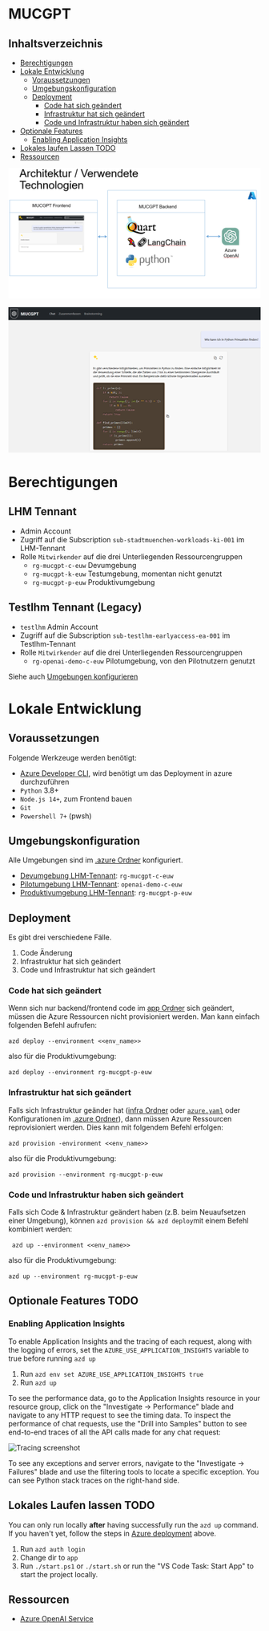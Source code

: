 # MUCGPT

## Inhaltsverzeichnis

- [Berechtigungen](#berechtigungen)
- [Lokale Entwicklung](#lokale-entwicklung)
  - [Voraussetzungen](#voraussetzungen)
  - [Umgebungskonfiguration](#umgebungskonfiguration)
  - [Deployment](#deployment)
    - [Code hat sich geändert](#code-hat-sich-geändert)
    - [Infrastruktur hat sich geändert](#infrastruktur-hat-sich-geändert)
    - [Code und Infrastruktur haben sich geändert](#code-und-infrastruktur-haben-sich-geändert)
- [Optionale Features](#optionale-features-todo)
  - [Enabling Application Insights](#enabling-application-insights)
- [Lokales laufen Lassen TODO](#lokales-laufen-lassen-todo)
- [Ressourcen](#ressourcen)





![Architecture](docs/appcomponents.png)

![Chat](docs/chatscreen.png)

# Berechtigungen

## LHM Tennant
- Admin Account
- Zugriff auf die Subscription `sub-stadtmuenchen-workloads-ki-001` im LHM-Tennant
- Rolle `Mitwirkender` auf die drei Unterliegenden Ressourcengruppen
  - `rg-mucgpt-c-euw` Devumgebung
  - `rg-mucgpt-k-euw` Testumgebung, momentan nicht genutzt
  - `rg-mucgpt-p-euw` Produktivumgebung
## Testlhm Tennant (Legacy)
- `testlhm` Admin Account
- Zugriff auf die Subscription `sub-testlhm-earlyaccess-ea-001` im Testlhm-Tennant
- Rolle `Mitwirkender` auf die drei Unterliegenden Ressourcengruppen
  - `rg-openai-demo-c-euw` Pilotumgebung, von den Pilotnutzern genutzt

Siehe auch [Umgebungen konfigurieren](#umgebungskonfiguration)

# Lokale Entwicklung

## Voraussetzungen

Folgende Werkzeuge werden benötigt:

* [Azure Developer CLI](https://aka.ms/azure-dev/install), wird benötigt um das Deployment in azure durchzuführen
* `Python` 3.8+
* `Node.js 14+`, zum Frontend bauen
* `Git`
* `Powershell 7+` (pwsh)

## Umgebungskonfiguration  
Alle Umgebungen sind im [.azure Ordner](.azure/) konfiguriert.
- [Devumgebung LHM-Tennant](.azure/rg-mucgpt-c-euw/): `rg-mucgpt-c-euw`
- [Pilotumgebung LHM-Tennant](.azure/openai-demo-c-euw/): `openai-demo-c-euw`
- [Produktivumgebung LHM-Tennant](.azure/rg-mucgpt-p-euw/): `rg-mucgpt-p-euw`
## Deployment
Es gibt drei verschiedene Fälle.
1. Code Änderung
2. Infrastruktur hat sich geändert
3. Code und Infrastruktur hat sich geändert

### Code hat sich geändert

Wenn sich nur backend/frontend code im [app Ordner](/app/)  sich geändert, müssen die Azure Ressourcen nicht provisioniert werden. Man kann einfach folgenden Befehl aufrufen:

```azd deploy --environment <<env_name>>```

also für die Produktivumgebung:


```azd deploy --environment rg-mucgpt-p-euw```


### Infrastruktur hat sich geändert
Falls sich Infrastruktur geänder hat ([infra Ordner](/infra/)  oder [`azure.yaml`](azure.yaml) oder Konfigurationen im [.azure Ordner](.azure/)), dann müssen Azure Ressourcen reprovisioniert werden. Dies kann mit folgendem Befehl erfolgen:

```azd provision -environment <<env_name>>```

also für die Produktivumgebung:

```azd provision --environment rg-mucgpt-p-euw```

### Code und Infrastruktur haben sich geändert

Falls sich Code & Infrastruktur geändert haben (z.B. beim Neuaufsetzen einer Umgebung), können ```azd provision && azd deploy```mit einem Befehl kombiniert werden:

``` azd up --environment <<env_name>>```

also für die Produktivumgebung:

```azd up --environment rg-mucgpt-p-euw```

## Optionale Features TODO

### Enabling Application Insights

To enable Application Insights and the tracing of each request, along with the logging of errors, set the `AZURE_USE_APPLICATION_INSIGHTS` variable to true before running `azd up`

1. Run `azd env set AZURE_USE_APPLICATION_INSIGHTS true`
1. Run `azd up`

To see the performance data, go to the Application Insights resource in your resource group, click on the "Investigate -> Performance" blade and navigate to any HTTP request to see the timing data.
To inspect the performance of chat requests, use the "Drill into Samples" button to see end-to-end traces of all the API calls made for any chat request:

![Tracing screenshot](docs/transaction-tracing.png)

To see any exceptions and server errors, navigate to the "Investigate -> Failures" blade and use the filtering tools to locate a specific exception. You can see Python stack traces on the right-hand side.

## Lokales Laufen lassen TODO

You can only run locally **after** having successfully run the `azd up` command. If you haven't yet, follow the steps in [Azure deployment](#azure-deployment) above.

1. Run `azd auth login`
2. Change dir to `app`
3. Run `./start.ps1` or `./start.sh` or run the "VS Code Task: Start App" to start the project locally.

## Ressourcen

* [Azure OpenAI Service](https://learn.microsoft.com/azure/cognitive-services/openai/overview)